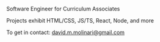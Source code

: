 Software Engineer for Curriculum Associates

Projects exhibit HTML/CSS, JS/TS, React, Node, and more

To get in contact: david.m.molinari@gmail.com
